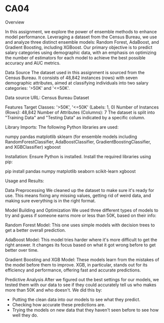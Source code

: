 # CA04
Overview

In this assignment, we explore the power of ensemble methods to enhance model performance. Leveraging a dataset from the Census Bureau, we use and analyze three distinct ensemble models: Random Forest, AdaBoost, and Gradient Boosting, including XGBoost. Our primary objective is to predict salary categories using demographic data, with an emphasis on optimizing the number of estimators for each model to achieve the best possible accuracy and AUC metrics.

Data Source
The dataset used in this assignment is sourced from the Census Bureau. It consists of 48,842 instances (rows) with seven demographic attributes, aimed at classifying individuals into two salary categories: '>50K' and '<=50K'.

Data source URL: Census Bureau Dataset

Features
Target Classes: '>50K', '<=50K' (Labels: 1, 0)
Number of Instances (Rows): 48,842
Number of Attributes (Columns): 7
The dataset is split into "Training Data" and "Testing Data" as indicated by a specific column.

Library Imports:
The following Python libraries are used:

numpy
pandas
matplotlib
sklearn (for ensemble models including RandomForestClassifier, AdaBoostClassifier, GradientBoostingClassifier, and XGBClassifier)
xgboost

Installation:
Ensure Python is installed. Install the required libraries using pip:

pip install pandas numpy matplotlib seaborn scikit-learn xgboost

Usage and Results:

Data Preprocessing
We cleaned up the dataset to make sure it's ready for use. This means fixing any missing values, getting rid of weird data, and making sure everything is in the right format. 

Model Building and Optimization
We used three different types of models to try and guess if someone earns more or less than 50K, based on their info:

Random Forest Model: This one uses simple models with decision trees to get a better overall prediction. 

AdaBoost Model: This model tries harder where it's more difficult to get the right answer. It changes its focus based on what it got wrong before to get better over time.

Gradient Boosting and XGB Model: These models learn from the mistakes of the model before them to improve. XGB, in particular, stands out for its efficiency and performance, offering fast and accurate predictions.

Predictive Analysis
After we figured out the best settings for our models, we tested them with our data to see if they could accurately tell us who makes more than 50K and who doesn't. We did this by:

- Putting the clean data into our models to see what they predict.
- Checking how accurate these predictions are.
- Trying the models on new data that they haven't seen before to see how well they do.

